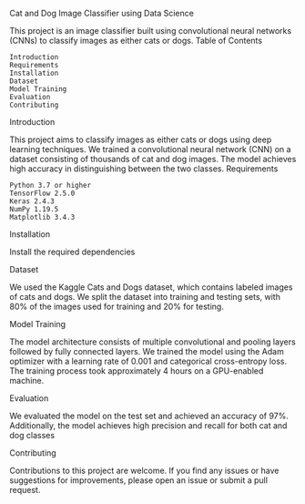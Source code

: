 Cat and Dog Image Classifier using Data Science

This project is an image classifier built using convolutional neural networks (CNNs) to classify images as either cats or dogs.
Table of Contents

    Introduction
    Requirements
    Installation
    Dataset
    Model Training
    Evaluation
    Contributing

Introduction

This project aims to classify images as either cats or dogs using deep learning techniques. We trained a convolutional neural network (CNN) on a dataset consisting of thousands of cat and dog images. The model achieves high accuracy in distinguishing between the two classes.
Requirements

    Python 3.7 or higher
    TensorFlow 2.5.0
    Keras 2.4.3
    NumPy 1.19.5
    Matplotlib 3.4.3

Installation

Install the required dependencies

Dataset

We used the Kaggle Cats and Dogs dataset, which contains labeled images of cats and dogs. We split the dataset into training and testing sets, with 80% of the images used for training and 20% for testing. 

Model Training

The model architecture consists of multiple convolutional and pooling layers followed by fully connected layers. We trained the model using the Adam optimizer with a learning rate of 0.001 and categorical cross-entropy loss. The training process took approximately 4 hours on a GPU-enabled machine.

Evaluation

We evaluated the model on the test set and achieved an accuracy of 97%. Additionally, the model achieves high precision and recall for both cat and dog classes

Contributing

Contributions to this project are welcome. If you find any issues or have suggestions for improvements, please open an issue or submit a pull request.
